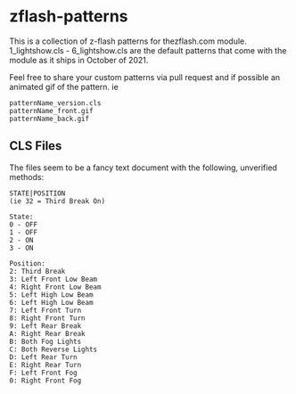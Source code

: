 # zflash-patterns
This is a collection of z-flash patterns for thezflash.com module. 1_lightshow.cls - 6_lightshow.cls are the default patterns that come with the module as it ships in October of 2021. 

Feel free to share your custom patterns via pull request and if possible an animated gif of the pattern. ie 

```
patternName_version.cls
patternName_front.gif
patternName_back.gif
```

## CLS Files
The files seem to be a fancy text document with the following, unverified methods:

```
STATE|POSITION
(ie 32 = Third Break On)

State:
0 - OFF
1 - OFF
2 - ON
3 - ON

Position:
2: Third Break
3: Left Front Low Beam
4: Right Front Low Beam
5: Left High Low Beam
6: Left High Low Beam
7: Left Front Turn
8: Right Front Turn
9: Left Rear Break
A: Right Rear Break
B: Both Fog Lights
C: Both Reverse Lights
D: Left Rear Turn
E: Right Rear Turn
F: Left Front Fog
0: Right Front Fog
```
